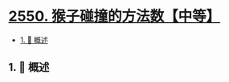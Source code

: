 # [2550. 猴子碰撞的方法数【中等】](https://github.com/Tdahuyou/TNotes.leetcode/tree/main/notes/2550.%20%E7%8C%B4%E5%AD%90%E7%A2%B0%E6%92%9E%E7%9A%84%E6%96%B9%E6%B3%95%E6%95%B0%E3%80%90%E4%B8%AD%E7%AD%89%E3%80%91)

<!-- region:toc -->

- [1. 📝 概述](#1--概述)

<!-- endregion:toc -->

## 1. 📝 概述
